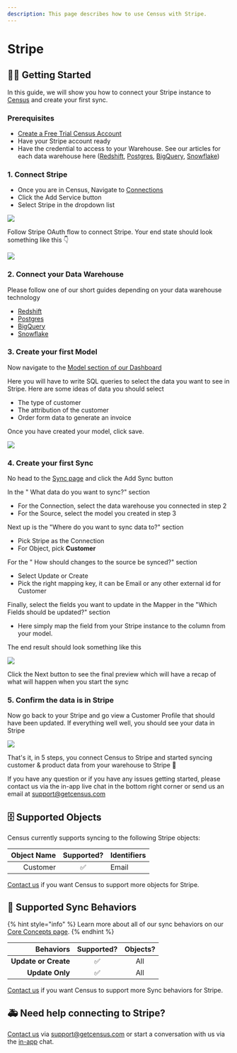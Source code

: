 ```yaml
---
description: This page describes how to use Census with Stripe.
---
```


# Stripe

## 🏃‍♀️ Getting Started

In this guide, we will show you how to connect your Stripe instance to [Census](https://www.getcensus.com/) and create your first sync.

### Prerequisites

* [Create a Free Trial Census Account](https://app.getcensus.com/)
* Have your Stripe account ready
* Have the credential to access to your Warehouse. See our articles for each data warehouse here \([Redshift](https://help.getcensus.com/article/10-configuring-redshift-postgresql-access), [Postgres](https://help.getcensus.com/article/10-configuring-redshift-postgresql-access), [BigQuery](https://help.getcensus.com/article/21-configuring-bigquery-access), [Snowflake](https://help.getcensus.com/article/8-configuring-snowflake-access)\)

### 1. Connect Stripe

* Once you are in Census, Navigate to [Connections](https://app.getcensus.com/connections)
* Click the Add Service button
* Select Stripe in the dropdown list

![](https://d33v4339jhl8k0.cloudfront.net/docs/assets/5bb7d5d0042863158cc71f7e/images/5fbc4462cff47e00160bcde2/file-tKjZxmKj6C.png)

Follow Stripe OAuth flow to connect Stripe. Your end state should look something like this 👇

![](https://d33v4339jhl8k0.cloudfront.net/docs/assets/5bb7d5d0042863158cc71f7e/images/5fbc451b4cedfd00165b33cf/file-jxnqNJwf5C.png)

### 2. Connect your Data Warehouse

Please follow one of our short guides depending on your data warehouse technology

* [Redshift](https://help.getcensus.com/article/10-configuring-redshift-postgresql-access)
* [Postgres](https://help.getcensus.com/article/10-configuring-redshift-postgresql-access)
* [BigQuery](https://help.getcensus.com/article/21-configuring-bigquery-access)
* [Snowflake](https://help.getcensus.com/article/8-configuring-snowflake-access)

### 3. Create your first Model

Now navigate to the [Model section of our Dashboard](https://app.getcensus.com/models)

Here you will have to write SQL queries to select the data you want to see in Stripe. Here are some ideas of data you should select

* The type of customer
* The attribution of the customer
* Order form data to generate an invoice

Once you have created your model, click save. 

![](https://d33v4339jhl8k0.cloudfront.net/docs/assets/5bb7d5d0042863158cc71f7e/images/5f6563834cedfd00173b9a49/file-zg53SxxpoO.png)

### 4. Create your first Sync

No head to the [Sync page](https://app.getcensus.com/syncs) and click the Add Sync button

In the " What data do you want to sync?" section

* For the Connection, select the data warehouse you connected in step 2
* For the Source,  select the model you created in step 3

Next up is the "Where do you want to sync data to?" section

* Pick Stripe as the Connection
* For Object, pick **Customer**

For the " How should changes to the source be synced?" section 

* Select Update or Create
* Pick the right mapping key, it can be Email or any other external id for Customer

Finally, select the fields you want to update in the Mapper in the "Which Fields should be updated?" section

* Here simply map the field from your Stripe instance to the column from your model.

The end result should look something like this

![](https://d33v4339jhl8k0.cloudfront.net/docs/assets/5bb7d5d0042863158cc71f7e/images/5fbc4804cff47e0017d34b6d/file-drmWJMVTz9.png)

Click the Next button to see the final preview which will have a recap of what will happen when you start the sync

### 5. Confirm the data is in Stripe

Now go back to your Stripe and go view a Customer Profile that should have been updated. If everything well well, you should see your data in Stripe

![](https://d33v4339jhl8k0.cloudfront.net/docs/assets/5bb7d5d0042863158cc71f7e/images/5fbc4ae846e0fb0017fcee63/file-mYnHg4FN41.png)

That's it, in 5 steps, you connect Census to Stripe and started syncing customer & product data from your warehouse to Stripe 🎉

If you have any question or if you have any issues getting started, please contact us via the in-app live chat in the bottom right corner or send us an email at support@getcensus.com

## 🗄 Supported Objects

Census currently supports syncing to the following Stripe objects:

| **Object Name** | **Supported?** | Identifiers |
| ---: | :---: | :--- |
| Customer | ✅ | Email |

[Contact us](mailto:support@getcensus.com) if you want Census to support more objects for Stripe.

## 🔄 Supported Sync Behaviors

{% hint style="info" %}
Learn more about all of our sync behaviors on our [Core Concepts page](../basics/core-concept.md#the-different-sync-behaviors).
{% endhint %}

| **Behaviors** | **Supported?** | **Objects?** |
| ---: | :---: | :---: |
| **Update or Create** | ✅ | All |
| **Update Only** | ✅ | All |

[Contact us](mailto:support@getcensus.com) if you want Census to support more Sync behaviors for Stripe.

## 🚑 Need help connecting to Stripe?

[Contact us](mailto:support@getcensus.com) via support@getcensus.com or start a conversation with us via the [in-app](https://app.getcensus.com) chat.

